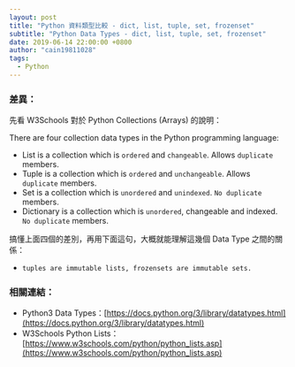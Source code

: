```yaml
---
layout: post
title: "Python 資料類型比較 - dict, list, tuple, set, frozenset"
subtitle: "Python Data Types - dict, list, tuple, set, frozenset"
date: 2019-06-14 22:00:00 +0800
author: "cain19811028"
tags:
  - Python
---
```


### 差異：

先看 W3Schools 對於 Python Collections (Arrays) 的說明：

There are four collection data types in the Python programming language:
 - List is a collection which is `ordered` and `changeable`. Allows `duplicate` members.
 - Tuple is a collection which is `ordered` and `unchangeable`. Allows `duplicate` members.
 - Set is a collection which is `unordered` and `unindexed`. `No duplicate` members.
 - Dictionary is a collection which is `unordered`, changeable and indexed. `No duplicate` members.

搞懂上面四個的差別，再用下面這句，大概就能理解這幾個 Data Type 之間的關係：
 - `tuples are immutable lists, frozensets are immutable sets.`

### 相關連結：

 - Python3 Data Types：[https://docs.python.org/3/library/datatypes.html](https://docs.python.org/3/library/datatypes.html)
 - W3Schools Python Lists：[https://www.w3schools.com/python/python_lists.asp](https://www.w3schools.com/python/python_lists.asp)